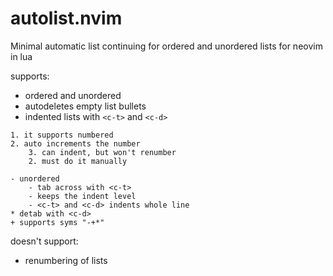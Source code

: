 # autolist.nvim
Minimal automatic list continuing for ordered and unordered lists for neovim in lua

supports:
* ordered and unordered
* autodeletes empty list bullets
* indented lists with `<c-t>` and `<c-d>`
```
1. it supports numbered
2. auto increments the number
	3. can indent, but won't renumber
	2. must do it manually

- unordered
	- tab across with <c-t>
	- keeps the indent level
	- <c-t> and <c-d> indents whole line
* detab with <c-d>
+ supports syms "-+*"
```

doesn't support:
* renumbering of lists
